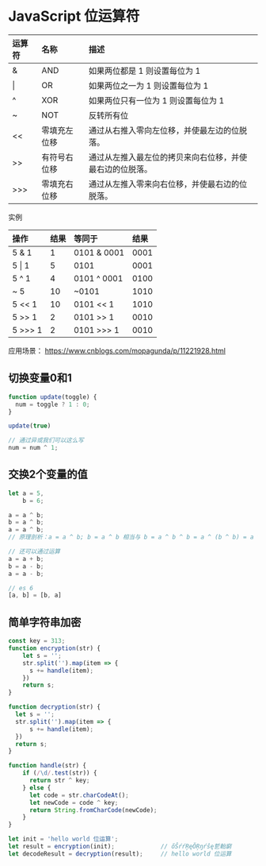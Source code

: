 # JavaScript 位运算符


|  运算符	| 名称	| 描述 |
| :-----| :---- | :---- | 
| &	| AND	| 如果两位都是 1 则设置每位为 1| 
| &#124;	| OR	| 如果两位之一为 1 则设置每位为 1| 
| ^	| XOR | 	如果两位只有一位为 1 则设置每位为 1| 
| ~	| NOT	| 反转所有位| 
| <<	| 零填充左位移	| 通过从右推入零向左位移，并使最左边的位脱落。| 
| >>	| 有符号右位移	| 通过从左推入最左位的拷贝来向右位移，并使最右边的位脱落。| 
| >>>	| 零填充右位移	| 通过从左推入零来向右位移，并使最右边的位脱落。| 

实例

| 操作 | 结果 |	等同于 |	结果 |
| :-----| :---- | :---- | :---- | 
| 5 & 1 |	1	| 0101 & 0001 |	0001 |
| 5 &#124; 1 |	5	| 0101 | 0001 |	0101 |
| 5 ^ 1 |	4	| 0101 ^ 0001 |	0100 |
| ~ 5 | 10 |	~0101	| 1010 |
| 5 << 1 |	10	| 0101 << 1 |	1010 |
| 5 >> 1 |	2	| 0101 >> 1 |	0010 |
| 5 >>> 1 |	2	| 0101 >>> 1 |	0010 |


应用场景：
https://www.cnblogs.com/mopagunda/p/11221928.html

## 切换变量0和1

```js
function update(toggle) {
  num = toggle ? 1 : 0;
}

update(true)

// 通过异或我们可以这么写
num = num ^ 1;
```

## 交换2个变量的值

```js
let a = 5,
    b = 6;

a = a ^ b;
b = a ^ b;
a = a ^ b;
// 原理剖析：a = a ^ b; b = a ^ b 相当与 b = a ^ b ^ b = a ^ (b ^ b) = a ^ 0 = a;

// 还可以通过运算
a = a + b;
b = a - b;
a = a - b;

// es 6
[a, b] = [b, a]
```

## 简单字符串加密

```js
const key = 313;
function encryption(str) {
    let s = '';
    str.split('').map(item => {
      s += handle(item);
    })
    return s;
}

function decryption(str) {
  let s = '';
  str.split('').map(item => {
      s += handle(item);
  })
  return s;
}

function handle(str) {
    if (/\d/.test(str)) {
      return str ^ key;
    } else {
      let code = str.charCodeAt();
      let newCode = code ^ key;
      return String.fromCharCode(newCode);
    }
}

let init = 'hello world 位运算';
let result = encryption(init);             // őŜŕŕŖęŎŖŋŕŝę乴軩窮
let decodeResult = decryption(result);     // hello world 位运算
```